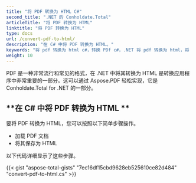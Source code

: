 ```yaml
---
title: "将 PDF 转换为 HTML C#"
second_title: ".NET 的 Conholdate.Total"
articleTitle: "将 PDF 转换为 HTML"
linktitle: "将 PDF 转换为 HTML"
type: docs
url: /convert-pdf-to-html/
description: "在 C# 中将 PDF 转换为 HTML。"
keywords: "将 pdf 转换为 html c#，转换 PDf c#，.NET 将 pdf 转换为 html，将 pdf 转换为 html asp .net"
weight: 10
---
```


PDF 是一种非常流行和常见的格式，在 .NET 中将其转换为 HTML 是转换应用程序中非常重要的一部分。这可以通过 Aspose.PDF 轻松实现，它是 Conholdate.Total for .NET 的一部分。

## **在 C# 中将 PDF 转换为 HTML **
要将 PDF 转换为 HTML，您可以按照以下简单步骤操作。

- 加载 PDF 文档
- 将其保存为 HTML

以下代码详细显示了这些步骤。

{{< gist "aspose-total-gists" "7ec16df15cbd9628eb525610ce82d484" "convert-pdf-to-html.cs" >}}
